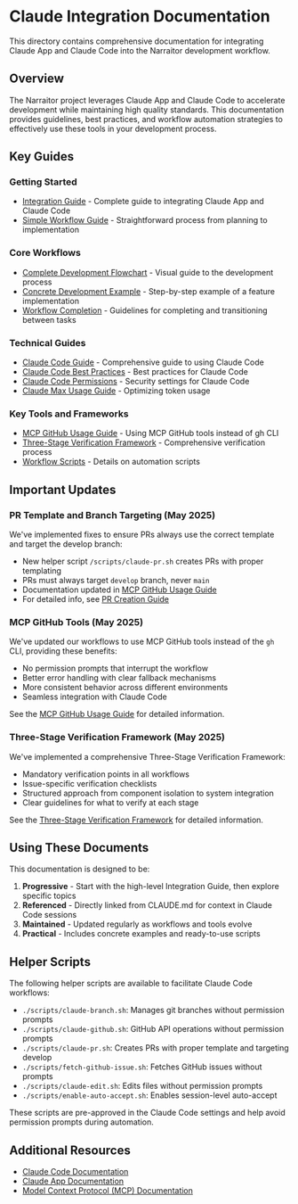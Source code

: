 # Claude Integration Documentation

This directory contains comprehensive documentation for integrating Claude App and Claude Code into the Narraitor development workflow.

## Overview

The Narraitor project leverages Claude App and Claude Code to accelerate development while maintaining high quality standards. This documentation provides guidelines, best practices, and workflow automation strategies to effectively use these tools in your development process.

## Key Guides

### Getting Started
- [Integration Guide](./integration-guide.md) - Complete guide to integrating Claude App and Claude Code
- [Simple Workflow Guide](./simple-workflow-guide.md) - Straightforward process from planning to implementation

### Core Workflows
- [Complete Development Flowchart](./complete-development-flowchart.md) - Visual guide to the development process
- [Concrete Development Example](./concrete-development-example.md) - Step-by-step example of a feature implementation
- [Workflow Completion](./workflow-completion.md) - Guidelines for completing and transitioning between tasks

### Technical Guides
- [Claude Code Guide](./claude-code-guide.md) - Comprehensive guide to using Claude Code
- [Claude Code Best Practices](./claude-code-best-practices.md) - Best practices for Claude Code
- [Claude Code Permissions](./claude-code-permissions.md) - Security settings for Claude Code
- [Claude Max Usage Guide](./claude-max-usage-guide.md) - Optimizing token usage

### Key Tools and Frameworks
- [MCP GitHub Usage Guide](./mcp-github-usage.md) - Using MCP GitHub tools instead of gh CLI
- [Three-Stage Verification Framework](./three-stage-verification.md) - Comprehensive verification process
- [Workflow Scripts](./workflow-scripts.md) - Details on automation scripts

## Important Updates

### PR Template and Branch Targeting (May 2025)

We've implemented fixes to ensure PRs always use the correct template and target the develop branch:

- New helper script `/scripts/claude-pr.sh` creates PRs with proper templating
- PRs must always target `develop` branch, never `main`
- Documentation updated in [MCP GitHub Usage Guide](./mcp-github-usage.md)
- For detailed info, see [PR Creation Guide](/Users/jackhaas/Projects/narraitor/docs/development/workflows/pr-creation-guide.md)

### MCP GitHub Tools (May 2025)

We've updated our workflows to use MCP GitHub tools instead of the `gh` CLI, providing these benefits:
- No permission prompts that interrupt the workflow
- Better error handling with clear fallback mechanisms
- More consistent behavior across different environments
- Seamless integration with Claude Code

See the [MCP GitHub Usage Guide](./mcp-github-usage.md) for detailed information.

### Three-Stage Verification Framework (May 2025)

We've implemented a comprehensive Three-Stage Verification Framework:
- Mandatory verification points in all workflows
- Issue-specific verification checklists
- Structured approach from component isolation to system integration
- Clear guidelines for what to verify at each stage

See the [Three-Stage Verification Framework](./three-stage-verification.md) for detailed information.

## Using These Documents

This documentation is designed to be:

1. **Progressive** - Start with the high-level Integration Guide, then explore specific topics
2. **Referenced** - Directly linked from CLAUDE.md for context in Claude Code sessions
3. **Maintained** - Updated regularly as workflows and tools evolve
4. **Practical** - Includes concrete examples and ready-to-use scripts

## Helper Scripts

The following helper scripts are available to facilitate Claude Code workflows:

- `./scripts/claude-branch.sh`: Manages git branches without permission prompts
- `./scripts/claude-github.sh`: GitHub API operations without permission prompts
- `./scripts/claude-pr.sh`: Creates PRs with proper template and targeting develop
- `./scripts/fetch-github-issue.sh`: Fetches GitHub issues without prompts
- `./scripts/claude-edit.sh`: Edits files without permission prompts
- `./scripts/enable-auto-accept.sh`: Enables session-level auto-accept

These scripts are pre-approved in the Claude Code settings and help avoid permission prompts during automation.

## Additional Resources

- [Claude Code Documentation](https://docs.anthropic.com/en/docs/claude-code/overview)
- [Claude App Documentation](https://docs.anthropic.com/en/docs/claude/overview)
- [Model Context Protocol (MCP) Documentation](https://docs.anthropic.com/en/docs/claude/mcp)
